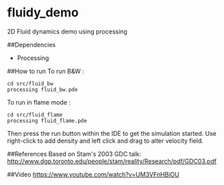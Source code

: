 fluidy_demo
===========

2D Fluid dynamics demo using processing

##Dependencies
- Processing

##How to run
To run B&W :
    
    cd src/fluid_bw
    processing fluid_bw.pde

To run in flame mode :

    cd src/fluid_flame
    processing fluid_flame.pde

Then press the run button within the IDE to get the simulation started.
Use right-click to add density and left click and drag to alter velocity field.

##References
Based on Stam's 2003 GDC talk:
http://www.dgp.toronto.edu/people/stam/reality/Research/pdf/GDC03.pdf

##Video
https://www.youtube.com/watch?v=UM3VFnHBiOU
